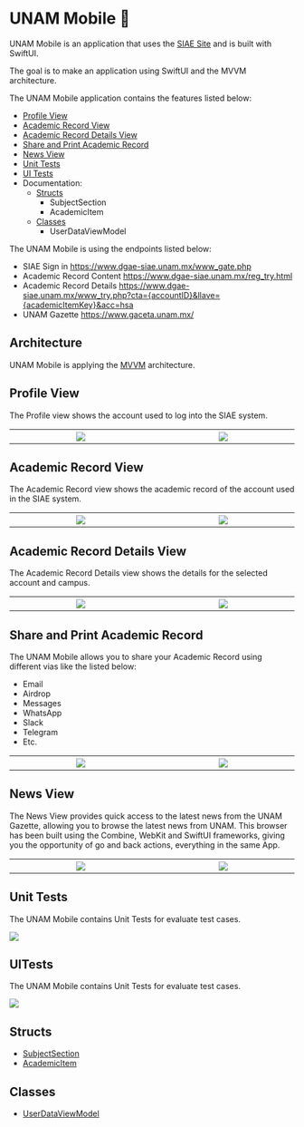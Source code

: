 # UNAM Mobile :iphone:

UNAM Mobile is an application that uses the [SIAE Site](https://www.dgae-siae.unam.mx/www_gate.php) and is built with SwiftUI. 

The goal is to make an application using SwiftUI and the MVVM architecture.

The UNAM Mobile application contains the features listed below:

- [Profile View](#profile-view)
- [Academic Record View ](#academic-record-details-view)
- [Academic Record Details View](#academic-record-details-view)
- [Share and Print Academic Record](#share-and-print-academic-record)
- [News View](#news-view)
- [Unit Tests](#unit-tests)
- [UI Tests](#uitests)
- Documentation:
    - [Structs](#structs)
        - SubjectSection
        - AcademicItem
    - [Classes](#classes)
        - UserDataViewModel

The UNAM Mobile is using the endpoints listed below:

- SIAE Sign in https://www.dgae-siae.unam.mx/www_gate.php
- Academic Record Content https://www.dgae-siae.unam.mx/reg_try.html
- Academic Record Details https://www.dgae-siae.unam.mx/www_try.php?cta={accountID}&llave={academicItemKey}&acc=hsa
- UNAM Gazette https://www.gaceta.unam.mx/

## Architecture

UNAM Mobile is applying the [MVVM](https://cocoacasts.com/model-view-viewmodel-in-swift) architecture. 

## Profile View 

The Profile view shows the account used to log into the SIAE system.

<table>
    <tr>
        <th width=340><img src="../main/ProfileView1.png" ></th>
        <th width=340><img src="../main/ProfileView2.png" ></th>
    </tr>
</table>

## Academic Record View 

The Academic Record view shows the academic record of the account used in the SIAE system.

<table>
    <tr>
        <th width=340><img src="../main/AcademicRecord1.png" ></th>
        <th width=340><img src="../main/AcademicRecord2.png" ></th>
    </tr>
</table>

## Academic Record Details View 

The Academic Record Details view shows the details for the selected account and campus.

<table>
    <tr>
        <th width=340><img src="../main/AcademicRecordDetails1.png" ></th>
        <th width=340><img src="../main/AcademicRecordDetails2.png" ></th>
    </tr>
</table>

## Share and Print Academic Record 

The UNAM Mobile allows you to share your Academic Record using different vias like the listed below:
- Email
- Airdrop
- Messages
- WhatsApp
- Slack
- Telegram
- Etc. 

<table>
    <tr>
        <th width=340><img src="../main/PrintView1.png" ></th>
        <th width=340><img src="../main/PrintView3.png" ></th>
    </tr>
</table>


## News View

The News View provides quick access to the latest news from the UNAM Gazette, allowing you to browse the latest news from UNAM. 
This browser has been built using the Combine, WebKit and SwiftUI frameworks, giving you the opportunity of go and back actions, everything in the same App.

<table>
    <tr>
        <th width=340><img src="../main/GazetteView1.png" ></th>
        <th width=340><img src="../main/GazetteView3.png" ></th>
    </tr>
</table>

## Unit Tests

The UNAM Mobile contains Unit Tests for evaluate test cases.

<img with=400 src="../main/UnitTests.png" >


## UITests

The UNAM Mobile contains Unit Tests for evaluate test cases.

<img with=400 src="../main/UITests.png" >

## Structs

- [SubjectSection](Documentation/Reference/structs/SubjectSection.md)
- [AcademicItem](Documentation/Reference/structs/AcademicItem.md)

## Classes

- [UserDataViewModel](Documentation/Reference/classes/UserDataViewModel.md)